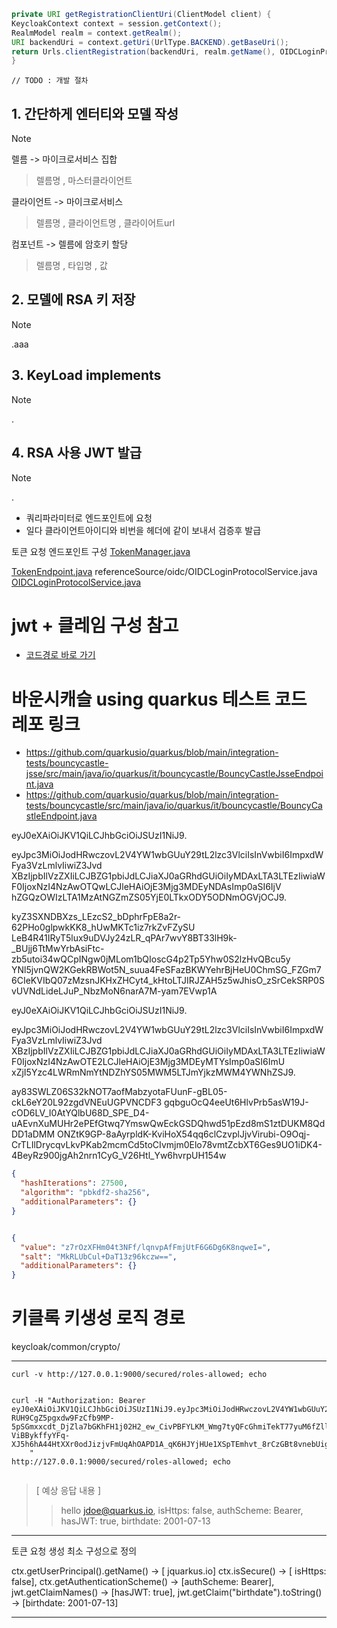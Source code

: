 ```java
private URI getRegistrationClientUri(ClientModel client) {
KeycloakContext context = session.getContext();
RealmModel realm = context.getRealm();
URI backendUri = context.getUri(UrlType.BACKEND).getBaseUri();
return Urls.clientRegistration(backendUri, realm.getName(), OIDCLoginProtocol.LOGIN_PROTOCOL, client.getClientId());
}
```

    // TODO : 개발 절차 

## 1. 간단하게 엔터티와 모델 작성
> [!Note]
> 
> 렐름 -> 마이크로서비스 집합
> > 렐름명 , 마스터클라이언트
> 
> 클라이언트 -> 마이크로서비스
> > 렐름명 , 클라이언트명 , 클라이어트url 
> 
> 컴포넌트 -> 렐름에 암호키 할당
> > 렐름명 , 타입명 , 값 

## 2. 모델에 RSA 키 저장

> [!Note]   
> .aaa

## 3. KeyLoad implements
> [!Note]
> .

## 4. RSA 사용 JWT 발급
> [!Note] 
> .

- 쿼리파라미터로 엔드포인트에 요청
- 일다 클라이언트아이디와 비번을 헤더에 같이 보내서 검증후 발급

토큰 요청 엔드포인트 구성
[TokenManager.java](referenceSource/oidc/TokenManager.javaㄴ)

[TokenEndpoint.java](referenceSource/oidc/endpoints/TokenEndpoint.java)
referenceSource/oidc/OIDCLoginProtocolService.java
[OIDCLoginProtocolService.java](referenceSource/oidc/OIDCLoginProtocolService.java)

# jwt + 클레임 구성 참고

- [코드경로 바로 가기](referenceSource/microprofile-jwt-auth/api/src/main/java/org/eclipse/microprofile)

# 바운시캐슬 using quarkus 테스트 코드 레포 링크

- https://github.com/quarkusio/quarkus/blob/main/integration-tests/bouncycastle-jsse/src/main/java/io/quarkus/it/bouncycastle/BouncyCastleJsseEndpoint.java
- https://github.com/quarkusio/quarkus/blob/main/integration-tests/bouncycastle/src/main/java/io/quarkus/it/bouncycastle/BouncyCastleEndpoint.java

eyJ0eXAiOiJKV1QiLCJhbGciOiJSUzI1NiJ9.

eyJpc3MiOiJodHRwczovL2V4YW1wbGUuY29tL2lzc3VlciIsInVwbiI6ImpxdWFya3VzLmlvIiwiZ3Jvd
XBzIjpbIlVzZXIiLCJBZG1pbiJdLCJiaXJ0aGRhdGUiOiIyMDAxLTA3LTEzIiwiaWF0IjoxNzI4NzAwOTQwLCJleHAiOjE3Mjg3MDEyNDAsImp0aSI6IjV
hZGQzOWIzLTA1MzAtNGZmZS05YjE0LTkxODY5ODNmOGVjOCJ9.

kyZ3SXNDBXzs_LEzcS2_bDphrFpE8a2r-62PHo0glpwkKK8_hUwMKTc1iz7rkZvFZySU
LeB4R41IRyT5lux9uDVJy24zLR_qPAr7wvY8BT33lH9k-_BUjj6TtMwYrbAsiFtc-zb5utoi34wQCpINgw0jMLom1bQIoscG4p2Tp5Yhw0S2lzHvQBcu5y
YNl5jvnQW2KGekRBWot5N_suua4FeSFazBKWYehrBjHeU0ChmSG_FZGm76CIeKVIbQ07zMzsnJKHxZHCyt4_kHtoLTJIRJZAH5z5wJhisO_zSrCekSRP0SvUVNdLideLJuP_NbzMoN6narA7M-yam7EVwp1A

eyJ0eXAiOiJKV1QiLCJhbGciOiJSUzI1NiJ9.

eyJpc3MiOiJodHRwczovL2V4YW1wbGUuY29tL2lzc3VlciIsInVwbiI6ImpxdWFya3VzLmlvIiwiZ3Jvd
XBzIjpbIlVzZXIiLCJBZG1pbiJdLCJiaXJ0aGRhdGUiOiIyMDAxLTA3LTEzIiwiaWF0IjoxNzI4NzAwOTE2LCJleHAiOjE3Mjg3MDEyMTYsImp0aSI6ImU
xZjI5Yzc4LWRmNmYtNDZhYS05MWM5LTJmYjkzMWM4YWNhZSJ9.

ay83SWLZ06S32kNOT7aofMabzyotaFUunF-gBL05-ckL6eY20L92zgdVNEuUGPVNCDF3
gqbguOcQ4eeUt6HlvPrb5asW19J-cOD6LV_I0AtYQlbU68D_SPE_D4-uAEvnXuMUHr2ePEfGtwq7YmswQwEckGSDQhwd51pEzd8mS1ztDUKM8QdDD1aDMM
ONZtK9GP-8aAyrpldK-KviHoX54qq6clCzvplJjvVirubi-O9Oqj-CrTLIlDrycqvLkvPKab2mcmCd5toCIvmjm0Elo78vmtZcbXT6Ges9UO1iDK4-4BeyRz900jgAh2nrn1CyG_V26Htl_Yw6hvrpUH154w

```json
{
  "hashIterations": 27500,
  "algorithm": "pbkdf2-sha256",
  "additionalParameters": {}
}
```

```json

{
  "value": "z7rOzXFHm04t3NFf/lqnvpAfFmjUtF6G6Dg6K8nqweI=",
  "salt": "MkRLUbCul+DaT13z96kczw==",
  "additionalParameters": {}
}

```

# 키클록 키생성 로직 경로

keycloak/common/crypto/

---

```
curl -v http://127.0.0.1:9000/secured/roles-allowed; echo
```

```http request

curl -H "Authorization: Bearer
eyJ0eXAiOiJKV1QiLCJhbGciOiJSUzI1NiJ9.eyJpc3MiOiJodHRwczovL2V4YW1wbGUuY29tL2lzc3VlciIsInVwbiI6ImpxdWFya3VzLmlvIiwiZ3JvdXBzIjpbIlVzZXIiLCJBZG1pbiJdLCJiaXJ0aGRhdGUiOiIyMDAxLTA3LTEzIiwiaWF0IjoxNzI4NTI2NTQyLCJleHAiOjE3Mjg1MjY4NDIsImp0aSI6IjU5Y2UzNTE3LTk2ZjktNDE4Ni1iNzY0LTkxMmVmODMzMmY1ZSJ9.arsibdRDYQWNvtpXMIfwku1_3VUwIBRvXrBIuh8UDBDusO8i543V5Dix-RUH9CgZ5pgxdw9FzCfb9MP-5pSGmxxcdt_DjZla7bGKhFH1j02H2_ew_CivPBFYLKM_Wmg7tyQFcGhmiTekT77yuM6fZllXPznZEvGm5mD8f3aF35KfkkLt68AoRR-ViBBykffyYFq-XJ5h6hA44HtXXr0odJizjvFmUqAhOAPD1A_qK6HJYjHUe1XSpTEmhvt_8rCzGBt8vnebUig4joRoHrw3QmgV3rnQn803u9j9fyrAs3a63rp6vLpJGrPQYsSRemWM4azu5gL7tNFkk2rDIUPfvA
    "
http://127.0.0.1:9000/secured/roles-allowed; echo


```

> [ 예상 응답 내용 ]
>> hello jdoe@quarkus.io, isHttps: false, authScheme: Bearer, hasJWT: true, birthdate: 2001-07-13


---
토큰 요청 생성 최소 구성으로 정의

ctx.getUserPrincipal().getName() -> [ jquarkus.io]
ctx.isSecure() -> [ isHttps: false],
ctx.getAuthenticationScheme() -> [authScheme: Bearer],
jwt.getClaimNames() -> [hasJWT: true],
jwt.getClaim("birthdate").toString() -> [birthdate: 2001-07-13]

---
